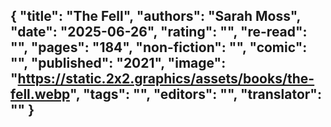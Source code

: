 {
 "title": "The Fell",
 "authors": "Sarah Moss",
 "date": "2025-06-26",
 "rating": "",
 "re-read": "",
 "pages": "184",
 "non-fiction": "",
 "comic": "",
 "published": "2021",
 "image": "https://static.2x2.graphics/assets/books/the-fell.webp",
 "tags": "",
 "editors": "",
 "translator": ""
}
---

